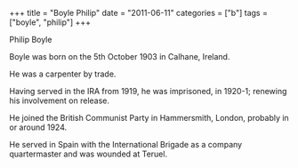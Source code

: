+++
title = "Boyle Philip"
date = "2011-06-11"
categories = ["b"]
tags = ["boyle", "philip"]
+++

Philip Boyle

Boyle was born on the 5th October 1903 in Calhane, Ireland.

He was a carpenter by trade.

Having served in the IRA from 1919, he was imprisoned, in 1920-1; renewing his involvement on release.

He joined the British Communist Party in Hammersmith, London, probably in or around 1924.

He served in Spain with the International Brigade as a company quartermaster and was wounded at Teruel.
